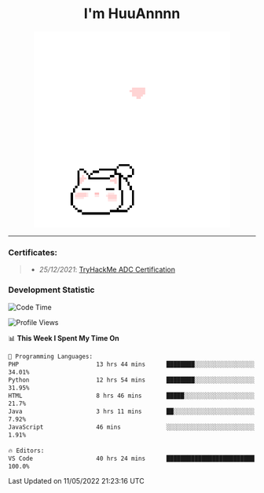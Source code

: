 <h1 align='center'>I'm HuuAnnnn</h1>
<p align="center">
 <img src="cat_intro.gif" />
</p>

___

### Certificates:
>- *25/12/2021*: [TryHackMe ADC Certification](https://tryhackme-certificates.s3-eu-west-1.amazonaws.com/THM-HKVVJOIWJA.png)


### Development Statistic

<!--START_SECTION:waka-->
![Code Time](http://img.shields.io/badge/Code%20Time-195%20hrs%2013%20mins-blue)

![Profile Views](http://img.shields.io/badge/Profile%20Views-0-blue)

📊 **This Week I Spent My Time On** 

```text
💬 Programming Languages: 
PHP                      13 hrs 44 mins      ████████░░░░░░░░░░░░░░░░░   34.01% 
Python                   12 hrs 54 mins      ████████░░░░░░░░░░░░░░░░░   31.95% 
HTML                     8 hrs 46 mins       █████░░░░░░░░░░░░░░░░░░░░   21.7% 
Java                     3 hrs 11 mins       ██░░░░░░░░░░░░░░░░░░░░░░░   7.92% 
JavaScript               46 mins             ░░░░░░░░░░░░░░░░░░░░░░░░░   1.91%

🔥 Editors: 
VS Code                  40 hrs 24 mins      █████████████████████████   100.0%

```


 Last Updated on 11/05/2022 21:23:16 UTC
<!--END_SECTION:waka-->
